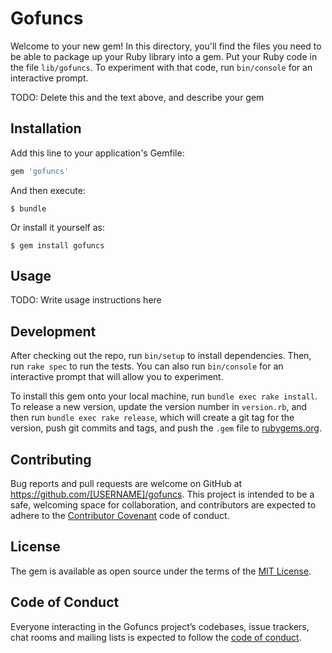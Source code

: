 # Gofuncs

Welcome to your new gem! In this directory, you'll find the files you need to be able to package up your Ruby library into a gem. Put your Ruby code in the file `lib/gofuncs`. To experiment with that code, run `bin/console` for an interactive prompt.

TODO: Delete this and the text above, and describe your gem

## Installation

Add this line to your application's Gemfile:

```ruby
gem 'gofuncs'
```

And then execute:

    $ bundle

Or install it yourself as:

    $ gem install gofuncs

## Usage

TODO: Write usage instructions here

## Development

After checking out the repo, run `bin/setup` to install dependencies. Then, run `rake spec` to run the tests. You can also run `bin/console` for an interactive prompt that will allow you to experiment.

To install this gem onto your local machine, run `bundle exec rake install`. To release a new version, update the version number in `version.rb`, and then run `bundle exec rake release`, which will create a git tag for the version, push git commits and tags, and push the `.gem` file to [rubygems.org](https://rubygems.org).

## Contributing

Bug reports and pull requests are welcome on GitHub at https://github.com/[USERNAME]/gofuncs. This project is intended to be a safe, welcoming space for collaboration, and contributors are expected to adhere to the [Contributor Covenant](http://contributor-covenant.org) code of conduct.

## License

The gem is available as open source under the terms of the [MIT License](https://opensource.org/licenses/MIT).

## Code of Conduct

Everyone interacting in the Gofuncs project’s codebases, issue trackers, chat rooms and mailing lists is expected to follow the [code of conduct](https://github.com/[USERNAME]/gofuncs/blob/master/CODE_OF_CONDUCT.md).
